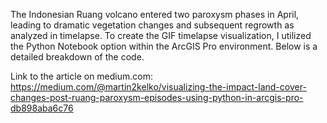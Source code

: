 The Indonesian Ruang volcano entered two paroxysm phases in April, leading to dramatic vegetation changes and subsequent regrowth as analyzed in timelapse.
To create the GIF timelapse visualization, I utilized the Python Notebook option within the ArcGIS Pro environment. Below is a detailed breakdown of the code.

Link to the article on medium.com: https://medium.com/@martin2kelko/visualizing-the-impact-land-cover-changes-post-ruang-paroxysm-episodes-using-python-in-arcgis-pro-db898aba6c76
